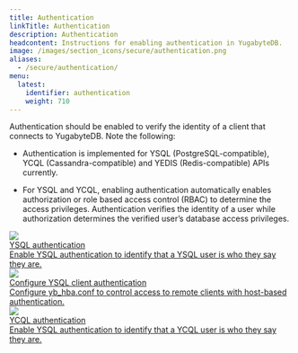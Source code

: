 ```yaml
---
title: Authentication
linkTitle: Authentication
description: Authentication
headcontent: Instructions for enabling authentication in YugabyteDB.
image: /images/section_icons/secure/authentication.png
aliases:
  - /secure/authentication/
menu:
  latest:
    identifier: authentication
    weight: 710
---
```


Authentication should be enabled to verify the identity of a client that connects to YugabyteDB. Note the following:

- Authentication is implemented for YSQL (PostgreSQL-compatible), YCQL (Cassandra-compatible) and YEDIS (Redis-compatible) APIs currently.

- For YSQL and YCQL, enabling authentication automatically enables authorization or role based access control (RBAC) to determine the access privileges. Authentication verifies the identity of a user while authorization determines the verified user’s database access privileges.

<div class="row">
  <div class="col-12 col-md-6 col-lg-12 col-xl-6">
    <a class="section-link icon-offset" href="ysql-authentication/">
      <div class="head">
        <img class="icon" src="/images/section_icons/secure/authentication.png" aria-hidden="true" />
        <div class="title">YSQL authentication</div>
      </div>
      <div class="body">
          Enable YSQL authentication to identify that a YSQL user is who they say they are.
      </div>
    </a>
  </div>
  <div class="col-12 col-md-6 col-lg-12 col-xl-6">
    <a class="section-link icon-offset" href="ysql-client-authentication/">
      <div class="head">
        <img class="icon" src="/images/section_icons/secure/authentication.png" aria-hidden="true" />
        <div class="title">Configure YSQL client authentication</div>
      </div>
      <div class="body">
          Configure yb_hba.conf to control access to remote clients with host-based authentication.
      </div>
    </a>
  </div>
  <div class="col-12 col-md-6 col-lg-12 col-xl-6">
    <a class="section-link icon-offset" href="ycql-authentication/">
      <div class="head">
        <img class="icon" src="/images/section_icons/secure/authentication.png" aria-hidden="true" />
        <div class="title">YCQL authentication</div>
      </div>
      <div class="body">
          Enable YSQL authentication to identify that a YCQL user is who they say they are.
      </div>
    </a>
  </div>
</div>

